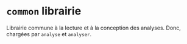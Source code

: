 # `common` librairie

Librairie commune à la lecture et à la conception des analyses. Donc, chargées par `analyse` et `analyser`.
